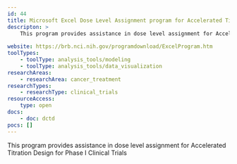 ```yaml
---
id: 44
title: Microsoft Excel Dose Level Assignment program for Accelerated Titration Designs
descripton: >
    This program provides assistance in dose level assignment for Accelerated Titration Design for Phase I Clinical Trials.
    
website: https://brb.nci.nih.gov/programdownload/ExcelProgram.htm
toolTypes:
    - toolType: analysis_tools/modeling
    - toolType: analysis_tools/data_visualization
researchAreas:
    - researchArea: cancer_treatment
researchTypes:
    - researchType: clinical_trials
resourceAccess:
    type: open
docs:
    - doc: dctd
pocs: []        
---
```

This program provides assistance in dose level assignment for Accelerated Titration Design for Phase I Clinical Trials

